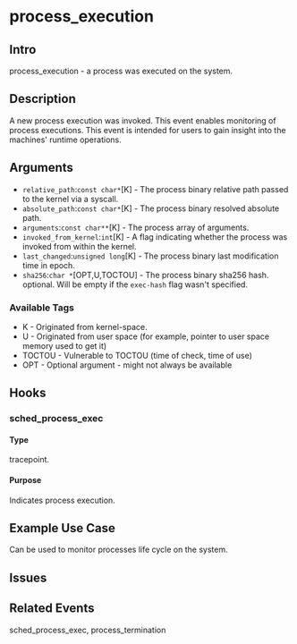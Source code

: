 # process_execution

## Intro
process_execution - a process was executed on the system.

## Description
A new process execution was invoked.
This event enables monitoring of process executions.
This event is intended for users to gain insight into the machines' runtime operations.

## Arguments
* `relative_path`:`const char*`[K] - The process binary relative path passed to the kernel via a syscall.
* `absolute_path`:`const char*`[K] - The process binary resolved absolute path.
* `arguments`:`const char**`[K] - The process array of arguments.
* `invoked_from_kernel`:`int`[K] - A flag indicating whether the process was invoked from within the kernel.
* `last_changed`:`unsigned long`[K] - The process binary last modification time in epoch.
* `sha256`:`char *`[OPT,U,TOCTOU] - The process binary sha256 hash. optional. Will be empty if the `exec-hash` flag wasn't specified.

### Available Tags
* K - Originated from kernel-space.
* U - Originated from user space (for example, pointer to user space memory used to get it)
* TOCTOU - Vulnerable to TOCTOU (time of check, time of use)
* OPT - Optional argument - might not always be available

## Hooks
### sched_process_exec
#### Type
tracepoint.
#### Purpose
Indicates process execution.

## Example Use Case
Can be used to monitor processes life cycle on the system.

## Issues


## Related Events
sched_process_exec, process_termination